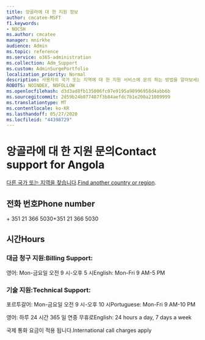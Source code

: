 ```yaml
---
title: 앙골라에 대 한 지원 정보
author: cmcatee-MSFT
f1.keywords:
- NOCSH
ms.author: cmcatee
manager: mnirkhe
audience: Admin
ms.topic: reference
ms.service: o365-administration
ms.collection: Adm_Support
ms.custom: AdminSurgePortfolio
localization_priority: Normal
description: 사용자의 국가 또는 지역에 대 한 지원 서비스에 문의 하는 방법을 알아보세요.
ROBOTS: NOINDEX, NOFOLLOW
ms.openlocfilehash: d3d3ad8fb135006fc07e9195a90996958d4abb6b
ms.sourcegitcommit: 2d59b24b877487f3b84aefdc7b1e200a21009999
ms.translationtype: MT
ms.contentlocale: ko-KR
ms.lasthandoff: 05/27/2020
ms.locfileid: "44398729"
---
```

# <a name="contact-support-for-angola"></a><span data-ttu-id="71356-103">앙골라에 대 한 지원 문의</span><span class="sxs-lookup"><span data-stu-id="71356-103">Contact support for Angola</span></span>

<span data-ttu-id="71356-104">[다른 국가 또는 지역을 찾습니다](../contact-support-for-business-products.md).</span><span class="sxs-lookup"><span data-stu-id="71356-104">[Find another country or region](../contact-support-for-business-products.md).</span></span>

## <a name="phone-number"></a><span data-ttu-id="71356-105">전화 번호</span><span class="sxs-lookup"><span data-stu-id="71356-105">Phone number</span></span>
<span data-ttu-id="71356-106">+ 351 21 366 5030</span><span class="sxs-lookup"><span data-stu-id="71356-106">+351 21 366 5030</span></span>

## <a name="hours"></a><span data-ttu-id="71356-107">시간</span><span class="sxs-lookup"><span data-stu-id="71356-107">Hours</span></span>
### <a name="billing-support"></a><span data-ttu-id="71356-108">대금 청구 지원:</span><span class="sxs-lookup"><span data-stu-id="71356-108">Billing Support:</span></span>

<span data-ttu-id="71356-109">영어: Mon-금요일 오전 9 시-오후 5 시</span><span class="sxs-lookup"><span data-stu-id="71356-109">English: Mon-Fri 9 AM-5 PM</span></span>

### <a name="technical-support"></a><span data-ttu-id="71356-110">기술 지원:</span><span class="sxs-lookup"><span data-stu-id="71356-110">Technical Support:</span></span>

<span data-ttu-id="71356-111">포르투갈어: Mon-금요일 오전 9 시-오후 10 시</span><span class="sxs-lookup"><span data-stu-id="71356-111">Portuguese: Mon-Fri 9 AM-10 PM</span></span>

<span data-ttu-id="71356-112">영어: 하루 24 시간 365 일 연중 무휴로</span><span class="sxs-lookup"><span data-stu-id="71356-112">English: 24 hours a day, 7 days a week</span></span>

<span data-ttu-id="71356-113">국제 통화 요금이 적용 됩니다.</span><span class="sxs-lookup"><span data-stu-id="71356-113">International call charges apply</span></span>
